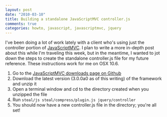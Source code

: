 ```yaml
--- 
layout: post
date: "2010-03-10"
title: Building a standalone JavaScriptMVC controller.js
comments: true
categories: howto, javascript, javascriptmvc, jquery
---
```


I've been doing a lot of work lately with a client who's using just the controller portion of <a href="http://javascriptmvc.com">JavaScriptMVC</a>. I plan to write a more in-depth post about this while I'm traveling this week, but in the meantime, I wanted to jot down the steps to create the standalone controller.js file for my future reference. These instructions work for me on OSX 10.6.

<ol>
	<li>Go to the <a href="http://github.com/pinhook/framework/downloads">JavaScriptMVC downloads page on Github</a>
</li>
	<li>Download the latest version (3.0.0a0 as of this writing) of the framework and unzip it</li>
	<li>Open a terminal window and cd to the directory created when you unzipped the file</li>
	<li>Run <code>steal/js steal/compress/plugin.js jquery/controller</code>
</li>
	<li>You should now have a new controller.js file in the directory; you're all set!</li>
</ol>